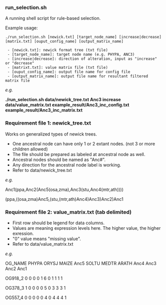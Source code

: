 ### run_selection.sh
A running shell script for rule-based selection.

Example usage:
```
./run_selection.sh [newick.txt] [target_node_name] [increase|decrease] [matrix.txt] [ouput_config_name] [output_matrix_name]

 - [newick.txt]: newick format tree (txt file)
 - [target_node_name]: target node name (e.g. PHYPA, ANC3)
 - [increase|decrease]: direction of alteration, input as "increase" or "decrease"
 - [matrixt.txt]: value matrix file (txt file)
 - [ouput_config_name]: output file name for config file
 - [output_matrix_name]: output file name for resultant filtered matrix file
```

*e.g.*

**./run_selection.sh  data/newick_tree.txt  Anc3  increase  data/value_matrix.txt  example_result/Anc3_inc_config.txt  example_result/Anc3_inc_matrix.txt**


### Requirement file 1: newick_tree.txt
Works on generalized types of newick trees.
 - One ancestral node can have only 1 or 2 extant nodes. (not 3 or more children allowed)
 - The file should be prepared as labeled at ancestral node as well.
 - Ancestral nodes should be named as "Anc#".
 - Any direction for the ancestral node label is working.
 - Refer to data/newick_tree.txt
 
 *e.g.*
 
Anc1(ppa,Anc2(Anc5(osa,zma),Anc3(stu,Anc4(mtr,ath))))

(ppa,((osa,zma)Anc5,(stu,(mtr,ath)Anc4)Anc3)Anc2)Anc1


### Requirement file 2: value_matrix.txt (tab delimited)
 - First row should be legend for data columns.
 - Values are meaning expression levels here. The higher value, the higher exression.
 - "0" value means "missing value".
 - Refer to data/value_matrix.txt

 *e.g.*
 
OG_NAME	PHYPA	ORYSJ	MAIZE	Anc5	SOLTU	MEDTR	ARATH	Anc4	Anc3	Anc2	Anc1

OG918_2	0	0	0	0	1	6	0	1	1	1	1

OG378_3	1	0	0	0	0	5	0	3	3	3	1

OG557_4	0	0	0	0	0	4	0	4	4	4	1
